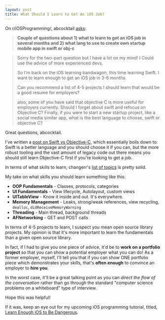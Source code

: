 ```yaml
---
layout: post
title: What Should I Learn to Get An iOS Job?
---
```


On r/iOSProgramming/, abcocktail [asks](https://www.reddit.com/r/iOSProgramming/comments/3tz0ro/couple_of_questions_about_1_what_to_learn_to_get/):

> **Couple of questions about 1) what to learn to get an iOS job in several months and 2) what lang to use to create own startup mobile app in swift or obj-c**

> Sorry for the two-part question but I have a lot on my mind! I Could use the advice of more experienced devs.
> 
> So I'm back on the iOS learning bandwagon, this time learning Swift. I want to learn enough to get an iOS job in 3-6 months.
> 
> Can you recommend a list of 4-5 projects I should learn that would be a good resume for employers?
> 
> also, some of you have said that objective C is more useful for employers currently. Should I forget about swift and refocus on Objective C? Finally, if you were to start a new startup project, like a social media similar app, what is the best language to choose, swift or objective C?


Great questions, abcocktail.

I've written a [post on Swift vs Objective-C](http://www.davidykay.com/Swift-Versus-Objective-C/), which essentially boils down to: Swift is a better language and you should choose it if you can, but the more robust tooling and the vast amount of legacy code out there means you should still learn Objective-C first if you're looking to get a job.

In terms of what skills to learn, changerr's [list of topics](https://www.reddit.com/r/iOSProgramming/comments/3tz0ro/couple_of_questions_about_1_what_to_learn_to_get/cxalq63) is pretty solid.

My take on what skills you should learn something like this:

* **OOP Fundamentals** - Classes, protocols, categories
* **UI Fundamentals** - View lifecycle, Autolayout, custom views
* **UITableView** - Know it inside and out. It's everywhere.
* **Memory Management** - Leaks, strong/weak references, view recycling, `dealloc`, `didReceiveMemoryWarning`
* **Threading** - Main thread, background threads
* **AFNetworking** - GET and POST calls 

In terms of 4-5 projects to learn, I suspect you mean open source library projects. My opinion is that it's more important to learn the fundamentals than a given open source library. 

In fact, if I had to give you one piece of advice, it'd be to **work on a portfolio project** so that you can show a potential employer what you can do! As a former employer, myself, I'll tell you that if you can show ONE portfolio piece which demonstrates your skills, that's **often enough** to convince an employer to **hire you**. 

In the worst case, it'll be a great talking point as you can *direct the flow of the conversation* rather than go through the standard "computer science problems on a whiteboard" type of interview.

Hope this was helpful!

If it was, keep an eye out for my upcoming iOS programming tutorial, titled, [Learn Enough iOS to Be Dangerous](http://www.learnenough.com/ios-tutorial).
